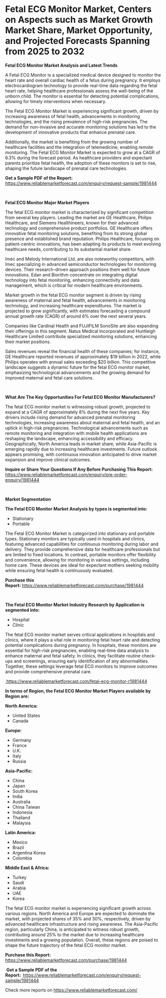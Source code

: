 <p><h1>Fetal ECG Monitor Market, Centers on Aspects such as Market Growth Market Share, Market Opportunity, and Projected Forecasts Spanning from 2025 to 2032</h1></p><p><strong>Fetal ECG Monitor Market Analysis and Latest Trends</strong></p>
<p><p>A Fetal ECG Monitor is a specialized medical device designed to monitor the heart rate and overall cardiac health of a fetus during pregnancy. It employs electrocardiogram technology to provide real-time data regarding the fetal heart rate, helping healthcare professionals assess the well-being of the unborn child. The monitor is essential for detecting potential complications, allowing for timely interventions when necessary.</p><p>The Fetal ECG Monitor Market is experiencing significant growth, driven by increasing awareness of fetal health, advancements in monitoring technologies, and the rising prevalence of high-risk pregnancies. The demand for non-invasive and accurate monitoring solutions has led to the development of innovative products that enhance prenatal care.</p><p>Additionally, the market is benefiting from the growing number of healthcare facilities and the integration of telemedicine, enabling remote monitoring. The Fetal ECG Monitor Market is expected to grow at a CAGR of 6.3% during the forecast period. As healthcare providers and expectant parents prioritize fetal health, the adoption of these monitors is set to rise, shaping the future landscape of prenatal care technologies.</p></p>
<p><strong>Get a Sample PDF of the Report:&nbsp;</strong> <a href="https://www.reliablemarketforecast.com/enquiry/request-sample/1981444?utm_campaign=2950&utm_medium=2&utm_source=Github&utm_content=ia&utm_term=04032025&utm_id=fetal-ecg-monitor">https://www.reliablemarketforecast.com/enquiry/request-sample/1981444</a></p>
<p>&nbsp;</p>
<p><strong>Fetal ECG Monitor Major Market Players</strong></p>
<p><p>The fetal ECG monitor market is characterized by significant competition from several key players. Leading the market are GE Healthcare, Philips Healthcare, and Siemens Healthineers, known for their advanced technology and comprehensive product portfolios. GE Healthcare offers innovative fetal monitoring solutions, benefiting from its strong global presence and established brand reputation. Philips Healthcare, focusing on patient-centric innovations, has been adapting its products to meet evolving healthcare needs, contributing to its substantial market share.</p><p>Imec and Melody International Ltd. are also noteworthy competitors, with Imec specializing in advanced semiconductor technologies for monitoring devices. Their research-driven approach positions them well for future innovations. Edan and Biorithm concentrate on integrating digital technology into fetal monitoring, enhancing connectivity and data management, which is critical for modern healthcare environments.</p><p>Market growth in the fetal ECG monitor segment is driven by rising awareness of maternal and fetal health, advancements in monitoring technology, and increasing healthcare expenditures. The market is projected to grow significantly, with estimates forecasting a compound annual growth rate (CAGR) of around 6% over the next several years.</p><p>Companies like Cardinal Health and FUJIFILM SonoSite are also expanding their offerings in this segment. Natus Medical Incorporated and Huntleigh Healthcare Limited contribute specialized monitoring solutions, enhancing their market positions.</p><p>Sales revenues reveal the financial health of these companies; for instance, GE Healthcare reported revenues of approximately $19 billion in 2022, while Philips operates with annual sales exceeding $20 billion. This competitive landscape suggests a dynamic future for the fetal ECG monitor market, emphasizing technological advancements and the growing demand for improved maternal and fetal care solutions.</p></p>
<p>&nbsp;</p>
<p><strong>What Are The Key Opportunities For Fetal ECG Monitor Manufacturers?</strong></p>
<p><p>The fetal ECG monitor market is witnessing robust growth, projected to expand at a CAGR of approximately 8% during the next five years. Key drivers include rising demand for advanced prenatal monitoring technologies, increasing awareness about maternal and fetal health, and an uptick in high-risk pregnancies. Technological advancements such as remote monitoring and integration with mobile health applications are reshaping the landscape, enhancing accessibility and efficacy. Geographically, North America leads in market share, while Asia-Pacific is emerging rapidly due to increasing healthcare investments. Future outlook appears promising, with continuous innovation anticipated to drive market expansion and improve clinical outcomes.</p></p>
<p><strong>Inquire or Share Your Questions If Any Before Purchasing This Report:</strong> <a href="https://www.reliablemarketforecast.com/enquiry/pre-order-enquiry/1981444?utm_campaign=2950&utm_medium=2&utm_source=Github&utm_content=ia&utm_term=04032025&utm_id=fetal-ecg-monitor">https://www.reliablemarketforecast.com/enquiry/pre-order-enquiry/1981444</a></p>
<p>&nbsp;</p>
<p><strong>Market Segmentation</strong></p>
<p><strong>The Fetal ECG Monitor Market Analysis by types is segmented into:</strong></p>
<p><ul><li>Stationary</li><li>Portable</li></ul></p>
<p><p>The Fetal ECG Monitor Market is categorized into stationary and portable types. Stationary monitors are typically used in hospitals and clinics, featuring advanced capabilities for continuous monitoring during labor and delivery. They provide comprehensive data for healthcare professionals but are limited to fixed locations. In contrast, portable monitors offer flexibility and convenience, allowing for monitoring in various settings, including home care. These devices are ideal for expectant mothers seeking mobility while ensuring fetal health is continuously evaluated.</p></p>
<p><strong>Purchase this Report:&nbsp;</strong><a href="https://www.reliablemarketforecast.com/purchase/1981444?utm_campaign=2950&utm_medium=2&utm_source=Github&utm_content=ia&utm_term=04032025&utm_id=fetal-ecg-monitor">https://www.reliablemarketforecast.com/purchase/1981444</a></p>
<p>&nbsp;</p>
<p><strong>The Fetal ECG Monitor Market Industry Research by Application is segmented into:</strong></p>
<p><ul><li>Hospital</li><li>Clinic</li></ul></p>
<p><p>The fetal ECG monitor market serves critical applications in hospitals and clinics, where it plays a vital role in monitoring fetal heart rate and detecting potential complications during pregnancy. In hospitals, these monitors are essential for high-risk pregnancies, enabling real-time data analysis to enhance maternal and fetal safety. In clinics, they facilitate routine check-ups and screenings, ensuring early identification of any abnormalities. Together, these settings leverage fetal ECG monitors to improve outcomes and provide comprehensive prenatal care.</p></p>
<p><a href="https://www.reliablemarketforecast.com/fetal-ecg-monitor-r1981444?utm_campaign=2950&utm_medium=2&utm_source=Github&utm_content=ia&utm_term=04032025&utm_id=fetal-ecg-monitor">&nbsp;https://www.reliablemarketforecast.com/fetal-ecg-monitor-r1981444</a></p>
<p><strong>In terms of Region, the Fetal ECG Monitor Market Players available by Region are:</strong></p>
<p>
    <p> <strong> North America: </strong>
        <ul>
            <li>United States</li>
            <li>Canada</li>
        </ul>
        </p> 
    <p> <strong> Europe: </strong>
        <ul>
            <li>Germany</li>
            <li>France</li>
            <li>U.K.</li>
            <li>Italy</li>
            <li>Russia</li>
        </ul>
        </p> 
    <p> <strong> Asia-Pacific: </strong>
        <ul>
            <li>China</li>
            <li>Japan</li>
            <li>South Korea</li>
            <li>India</li>
            <li>Australia</li>
            <li>China Taiwan</li>
            <li>Indonesia</li>
            <li>Thailand</li>
            <li>Malaysia</li>
        </ul>
        </p> 
    <p> <strong> Latin America: </strong>
        <ul>
            <li>Mexico</li>
            <li>Brazil</li>
            <li>Argentina Korea</li>
            <li>Colombia</li>
        </ul>
        </p> 
    <p> <strong> Middle East & Africa: </strong>
        <ul>
            <li>Turkey</li>
            <li>Saudi</li>
            <li>Arabia</li>
            <li>UAE</li>
            <li>Korea</li>
        </ul>
    </p>
    </p>
<p><p>The fetal ECG monitor market is experiencing significant growth across various regions. North America and Europe are expected to dominate the market, with projected shares of 35% and 30%, respectively, driven by advanced healthcare infrastructure and rising awareness. The Asia-Pacific region, particularly China, is anticipated to witness robust growth, contributing around 25% to the market due to increasing healthcare investments and a growing population. Overall, these regions are poised to shape the future trajectory of the fetal ECG monitor market.</p></p>
<p><strong>Purchase this Report: </strong><a href="https://www.reliablemarketforecast.com/purchase/1981444?utm_campaign=2950&utm_medium=2&utm_source=Github&utm_content=ia&utm_term=04032025&utm_id=fetal-ecg-monitor">https://www.reliablemarketforecast.com/purchase/1981444</a></p>
<p>&nbsp;<strong>Get a Sample PDF of the Report:&nbsp;&nbsp;</strong><a href="https://www.reliablemarketforecast.com/enquiry/request-sample/1981444?utm_campaign=2950&utm_medium=2&utm_source=Github&utm_content=ia&utm_term=04032025&utm_id=fetal-ecg-monitor">https://www.reliablemarketforecast.com/enquiry/request-sample/1981444</a></p>
<p><strong></strong></p>
<p>Check more reports on <a href="https://www.reliablemarketforecast.com/?utm_campaign=2950&utm_medium=2&utm_source=Github&utm_content=ia&utm_term=04032025&utm_id=fetal-ecg-monitor">https://www.reliablemarketforecast.com/</a></p>